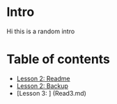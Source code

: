 # Intro 
Hi this is a random intro

# <!--- Dont use full path for some reason  just relative  -->
# Table of contents
- [Lesson 2: Readme](README.md)
- [Lesson 2: Backup](readme_backup.md)
- [Lesson 3: ] (Read3.md)
